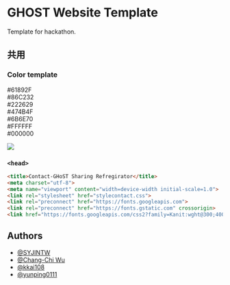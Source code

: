 
# GHOST Website Template

Template for hackathon.

## 共用 

### Color template

#61892F  
#86C232  
#222629  
#474B4F  
#6B6E70  
#FFFFFF  
#000000  

![](https://github.com/SYJINTW/ghost_website_template/blob/master/res/color.png)

### `<head>`

```html
<title>Contact-GHoST Sharing Refregirator</title>
<meta charset="utf-8">
<meta name="viewport" content="width=device-width initial-scale=1.0">
<link rel="stylesheet" href="stylecontact.css">
<link rel="preconnect" href="https://fonts.googleapis.com">
<link rel="preconnect" href="https://fonts.gstatic.com" crossorigin>
<link href="https://fonts.googleapis.com/css2?family=Kanit:wght@300;400;500;700;900&display=swap" rel="stylesheet">
```

## Authors

- [@SYJINTW](https://github.com/SYJINTW)
- [@Chang-Chi Wu](https://github.com/ChangChiTW)
- [@kkai108](https://github.com/kkai108)
- [@yunping0111](https://www.github.com/yunping0111)

  